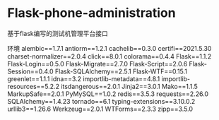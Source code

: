 # Flask-phone-administration
基于flask编写的测试机管理平台接口

环境
alembic==1.7.1
antiorm==1.2.1
cachelib==0.3.0
certifi==2021.5.30
charset-normalizer==2.0.4
click==8.0.1
colorama==0.4.4
Flask==1.1.2
Flask-Login==0.5.0
Flask-Migrate==2.7.0
Flask-Script==2.0.6
Flask-Session==0.4.0
Flask-SQLAlchemy==2.5.1
Flask-WTF==0.15.1
greenlet==1.1.1
idna==3.2
importlib-metadata==4.8.1
importlib-resources==5.2.2
itsdangerous==2.0.1
Jinja2==3.0.1
Mako==1.1.5
MarkupSafe==2.0.1
PyMySQL==1.0.2
redis==3.5.3
requests==2.26.0
SQLAlchemy==1.4.23
tornado==6.1
typing-extensions==3.10.0.2
urllib3==1.26.6
Werkzeug==2.0.1
WTForms==2.3.3
zipp==3.5.0
